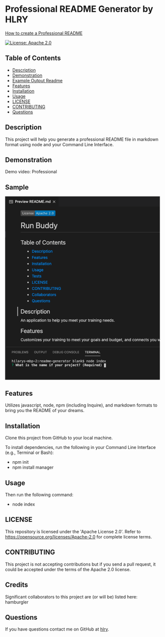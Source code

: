 # Professional README Generator by HLRY


[How to create a Professional README](./readme-guide.md)


[![License: Apache 2.0](https://img.shields.io/badge/License-Apache%202.0-blue.svg)](https://opensource.org/licenses/Apache-2.0)

## Table of Contents
* [Description](#Description)
* [Demonstration](#Demonstration)
* [Example Output Readme](#Example)
* [Features](#Features)
* [Installation](#Installation)
* [Usage](#Usage)
* [LICENSE](#LICENSE)
* [CONTRIBUTING](#CONTRIBUTING)
* [Questions](#Questions)

## Description
This project will help you generate a professional README file in markdown format using node and your Command Line Interface.

## Demonstration
Demo video: Professional

## Sample
![demo-readme-screen](./assets/ReadmeScreenshot.png)

## Features
Utilizes javascript, node, npm (including Inquire), and markdown formats to bring you the README of your dreams.

## Installation
Clone this project from GitHub to your local machine.

To install dependencies, run the following in your Command Line Interface (e.g., Terminal or Bash):
- npm init
- npm install manager

## Usage
Then run the following command:
- node index

## LICENSE
This repository is licensed under the 'Apache License 2.0'.
Refer to https://opensource.org/licenses/Apache-2.0 for complete license terms.

## CONTRIBUTING
This project is not accepting contributions but if you send a pull request, it could be accepted under the terms of the Apache 2.0 license.

## Credits
Significant collaborators to this project are (or will be) listed here:
hamburgler

## Questions

If you have questions contact me on GitHub at [hlry](https://github.com/hlry).
